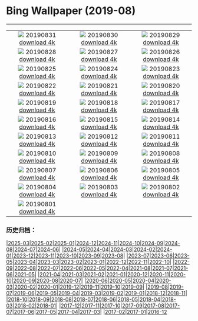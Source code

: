 # Bing Wallpaper (2019-08)
**************
| | | |
| :----: | :----: | :----: |
| ![](https://www.bing.com/th?id=OHR.Slackers_EN-US7258381769_1920x1080.jpg) 20190831 [download 4k](https://www.bing.com/th?id=OHR.Slackers_EN-US7258381769_UHD.jpg) | ![](https://www.bing.com/th?id=OHR.HardeeCoFair_EN-US1477332511_1920x1080.jpg) 20190830 [download 4k](https://www.bing.com/th?id=OHR.HardeeCoFair_EN-US1477332511_UHD.jpg) | ![](https://www.bing.com/th?id=OHR.AsburyParkNJ_EN-US1396213899_1920x1080.jpg) 20190829 [download 4k](https://www.bing.com/th?id=OHR.AsburyParkNJ_EN-US1396213899_UHD.jpg) |
| ![](https://www.bing.com/th?id=OHR.CorsiniGardens_EN-US7010199576_1920x1080.jpg) 20190828 [download 4k](https://www.bing.com/th?id=OHR.CorsiniGardens_EN-US7010199576_UHD.jpg) | ![](https://www.bing.com/th?id=OHR.Krakatoa_EN-US6936534566_1920x1080.jpg) 20190827 [download 4k](https://www.bing.com/th?id=OHR.Krakatoa_EN-US6936534566_UHD.jpg) | ![](https://www.bing.com/th?id=OHR.InteriorRoyalAlbertHall_EN-US6870096316_1920x1080.jpg) 20190826 [download 4k](https://www.bing.com/th?id=OHR.InteriorRoyalAlbertHall_EN-US6870096316_UHD.jpg) |
| ![](https://www.bing.com/th?id=OHR.BlackRockCity_EN-US6804847775_1920x1080.jpg) 20190825 [download 4k](https://www.bing.com/th?id=OHR.BlackRockCity_EN-US6804847775_UHD.jpg) | ![](https://www.bing.com/th?id=OHR.AugustBears_EN-US6742425682_1920x1080.jpg) 20190824 [download 4k](https://www.bing.com/th?id=OHR.AugustBears_EN-US6742425682_UHD.jpg) | ![](https://www.bing.com/th?id=OHR.FarmlandLandscape_EN-US6661316442_1920x1080.jpg) 20190823 [download 4k](https://www.bing.com/th?id=OHR.FarmlandLandscape_EN-US6661316442_UHD.jpg) |
| ![](https://www.bing.com/th?id=OHR.DubaiFountain_EN-US6547955834_1920x1080.jpg) 20190822 [download 4k](https://www.bing.com/th?id=OHR.DubaiFountain_EN-US6547955834_UHD.jpg) | ![](https://www.bing.com/th?id=OHR.MaraRiverCrossing_EN-US6477868211_1920x1080.jpg) 20190821 [download 4k](https://www.bing.com/th?id=OHR.MaraRiverCrossing_EN-US6477868211_UHD.jpg) | ![](https://www.bing.com/th?id=OHR.FinlandCamping_EN-US6396254825_1920x1080.jpg) 20190820 [download 4k](https://www.bing.com/th?id=OHR.FinlandCamping_EN-US6396254825_UHD.jpg) |
| ![](https://www.bing.com/th?id=OHR.ReplicaFlyer_EN-US6328727049_1920x1080.jpg) 20190819 [download 4k](https://www.bing.com/th?id=OHR.ReplicaFlyer_EN-US6328727049_UHD.jpg) | ![](https://www.bing.com/th?id=OHR.LecadaPalmeira_EN-US6234062305_1920x1080.jpg) 20190818 [download 4k](https://www.bing.com/th?id=OHR.LecadaPalmeira_EN-US6234062305_UHD.jpg) | ![](https://www.bing.com/th?id=OHR.DrinkingNectar_EN-US6159843557_1920x1080.jpg) 20190817 [download 4k](https://www.bing.com/th?id=OHR.DrinkingNectar_EN-US6159843557_UHD.jpg) |
| ![](https://www.bing.com/th?id=OHR.GoldRushYukon_EN-US6083758123_1920x1080.jpg) 20190816 [download 4k](https://www.bing.com/th?id=OHR.GoldRushYukon_EN-US6083758123_UHD.jpg) | ![](https://www.bing.com/th?id=OHR.SmogenSweden_EN-US5956786671_1920x1080.jpg) 20190815 [download 4k](https://www.bing.com/th?id=OHR.SmogenSweden_EN-US5956786671_UHD.jpg) | ![](https://www.bing.com/th?id=OHR.HornedAnole_EN-US5022096617_1920x1080.jpg) 20190814 [download 4k](https://www.bing.com/th?id=OHR.HornedAnole_EN-US5022096617_UHD.jpg) |
| ![](https://www.bing.com/th?id=OHR.MartianSouthPole_EN-US4958659135_1920x1080.jpg) 20190813 [download 4k](https://www.bing.com/th?id=OHR.MartianSouthPole_EN-US4958659135_UHD.jpg) | ![](https://www.bing.com/th?id=OHR.AmboseliHerd_EN-US4906595421_1920x1080.jpg) 20190812 [download 4k](https://www.bing.com/th?id=OHR.AmboseliHerd_EN-US4906595421_UHD.jpg) | ![](https://www.bing.com/th?id=OHR.TRNPThunderstorm_EN-US4842762953_1920x1080.jpg) 20190811 [download 4k](https://www.bing.com/th?id=OHR.TRNPThunderstorm_EN-US4842762953_UHD.jpg) |
| ![](https://www.bing.com/th?id=OHR.TrianaBridge_EN-US4751746620_1920x1080.jpg) 20190810 [download 4k](https://www.bing.com/th?id=OHR.TrianaBridge_EN-US4751746620_UHD.jpg) | ![](https://www.bing.com/th?id=OHR.GroveandSkywalk_EN-US4583301548_1920x1080.jpg) 20190809 [download 4k](https://www.bing.com/th?id=OHR.GroveandSkywalk_EN-US4583301548_UHD.jpg) | ![](https://www.bing.com/th?id=OHR.LinyantiLeopard_EN-US4417191333_1920x1080.jpg) 20190808 [download 4k](https://www.bing.com/th?id=OHR.LinyantiLeopard_EN-US4417191333_UHD.jpg) |
| ![](https://www.bing.com/th?id=OHR.NubbleLight_EN-US4307721919_1920x1080.jpg) 20190807 [download 4k](https://www.bing.com/th?id=OHR.NubbleLight_EN-US4307721919_UHD.jpg) | ![](https://www.bing.com/th?id=OHR.WhiteStorksNest_EN-US4226802291_1920x1080.jpg) 20190806 [download 4k](https://www.bing.com/th?id=OHR.WhiteStorksNest_EN-US4226802291_UHD.jpg) | ![](https://www.bing.com/th?id=OHR.ApostleIslands_EN-US4124601738_1920x1080.jpg) 20190805 [download 4k](https://www.bing.com/th?id=OHR.ApostleIslands_EN-US4124601738_UHD.jpg) |
| ![](https://www.bing.com/th?id=OHR.SwiftFox_EN-US3962578167_1920x1080.jpg) 20190804 [download 4k](https://www.bing.com/th?id=OHR.SwiftFox_EN-US3962578167_UHD.jpg) | ![](https://www.bing.com/th?id=OHR.HumpbackSanctuary_EN-US3889583699_1920x1080.jpg) 20190803 [download 4k](https://www.bing.com/th?id=OHR.HumpbackSanctuary_EN-US3889583699_UHD.jpg) | ![](https://www.bing.com/th?id=OHR.WMAerial_EN-US3723194276_1920x1080.jpg) 20190802 [download 4k](https://www.bing.com/th?id=OHR.WMAerial_EN-US3723194276_UHD.jpg) |
| ![](https://www.bing.com/th?id=OHR.LavaFlows_EN-US3642057889_1920x1080.jpg) 20190801 [download 4k](https://www.bing.com/th?id=OHR.LavaFlows_EN-US3642057889_UHD.jpg) |  |  |

### 历史归档：

|[2025-03](bing/2025-03/2025-03.md)|[2025-02](bing/2025-02/2025-02.md)|[2025-01](bing/2025-01/2025-01.md)|[2024-12](bing/2024-12/2024-12.md)|[2024-11](bing/2024-11/2024-11.md)|[2024-10](bing/2024-10/2024-10.md)|[2024-09](bing/2024-09/2024-09.md)|[2024-08](bing/2024-08/2024-08.md)|[2024-07](bing/2024-07/2024-07.md)|[2024-06](bing/2024-06/2024-06.md)|
|[2024-05](bing/2024-05/2024-05.md)|[2024-04](bing/2024-04/2024-04.md)|[2024-03](bing/2024-03/2024-03.md)|[2024-02](bing/2024-02/2024-02.md)|[2024-01](bing/2024-01/2024-01.md)|[2023-12](bing/2023-12/2023-12.md)|[2023-11](bing/2023-11/2023-11.md)|[2023-10](bing/2023-10/2023-10.md)|[2023-09](bing/2023-09/2023-09.md)|[2023-08](bing/2023-08/2023-08.md)|
|[2023-07](bing/2023-07/2023-07.md)|[2023-06](bing/2023-06/2023-06.md)|[2023-05](bing/2023-05/2023-05.md)|[2023-04](bing/2023-04/2023-04.md)|[2023-03](bing/2023-03/2023-03.md)|[2023-02](bing/2023-02/2023-02.md)|[2023-01](bing/2023-01/2023-01.md)|[2022-12](bing/2022-12/2022-12.md)|[2022-11](bing/2022-11/2022-11.md)|[2022-10](bing/2022-10/2022-10.md)|
|[2022-09](bing/2022-09/2022-09.md)|[2022-08](bing/2022-08/2022-08.md)|[2022-07](bing/2022-07/2022-07.md)|[2022-06](bing/2022-06/2022-06.md)|[2022-05](bing/2022-05/2022-05.md)|[2022-04](bing/2022-04/2022-04.md)|[2021-08](bing/2021-08/2021-08.md)|[2021-07](bing/2021-07/2021-07.md)|[2021-06](bing/2021-06/2021-06.md)|[2021-05](bing/2021-05/2021-05.md)|
|[2021-04](bing/2021-04/2021-04.md)|[2021-03](bing/2021-03/2021-03.md)|[2021-02](bing/2021-02/2021-02.md)|[2021-01](bing/2021-01/2021-01.md)|[2020-12](bing/2020-12/2020-12.md)|[2020-11](bing/2020-11/2020-11.md)|[2020-10](bing/2020-10/2020-10.md)|[2020-09](bing/2020-09/2020-09.md)|[2020-08](bing/2020-08/2020-08.md)|[2020-07](bing/2020-07/2020-07.md)|
|[2020-06](bing/2020-06/2020-06.md)|[2020-05](bing/2020-05/2020-05.md)|[2020-04](bing/2020-04/2020-04.md)|[2020-03](bing/2020-03/2020-03.md)|[2020-02](bing/2020-02/2020-02.md)|[2020-01](bing/2020-01/2020-01.md)|[2019-12](bing/2019-12/2019-12.md)|[2019-11](bing/2019-11/2019-11.md)|[2019-10](bing/2019-10/2019-10.md)|[2019-09](bing/2019-09/2019-09.md)|
|[2019-08](bing/2019-08/2019-08.md)|[2019-07](bing/2019-07/2019-07.md)|[2019-06](bing/2019-06/2019-06.md)|[2019-05](bing/2019-05/2019-05.md)|[2019-04](bing/2019-04/2019-04.md)|[2019-03](bing/2019-03/2019-03.md)|[2019-02](bing/2019-02/2019-02.md)|[2019-01](bing/2019-01/2019-01.md)|[2018-12](bing/2018-12/2018-12.md)|[2018-11](bing/2018-11/2018-11.md)|
|[2018-10](bing/2018-10/2018-10.md)|[2018-09](bing/2018-09/2018-09.md)|[2018-08](bing/2018-08/2018-08.md)|[2018-07](bing/2018-07/2018-07.md)|[2018-06](bing/2018-06/2018-06.md)|[2018-05](bing/2018-05/2018-05.md)|[2018-04](bing/2018-04/2018-04.md)|[2018-03](bing/2018-03/2018-03.md)|[2018-02](bing/2018-02/2018-02.md)|[2018-01](bing/2018-01/2018-01.md)|
|[2017-12](bing/2017-12/2017-12.md)|[2017-11](bing/2017-11/2017-11.md)|[2017-10](bing/2017-10/2017-10.md)|[2017-09](bing/2017-09/2017-09.md)|[2017-08](bing/2017-08/2017-08.md)|[2017-07](bing/2017-07/2017-07.md)|[2017-06](bing/2017-06/2017-06.md)|[2017-05](bing/2017-05/2017-05.md)|[2017-04](bing/2017-04/2017-04.md)|[2017-03](bing/2017-03/2017-03.md)|
|[2017-02](bing/2017-02/2017-02.md)|[2017-01](bing/2017-01/2017-01.md)|[2016-12](bing/2016-12/2016-12.md)
